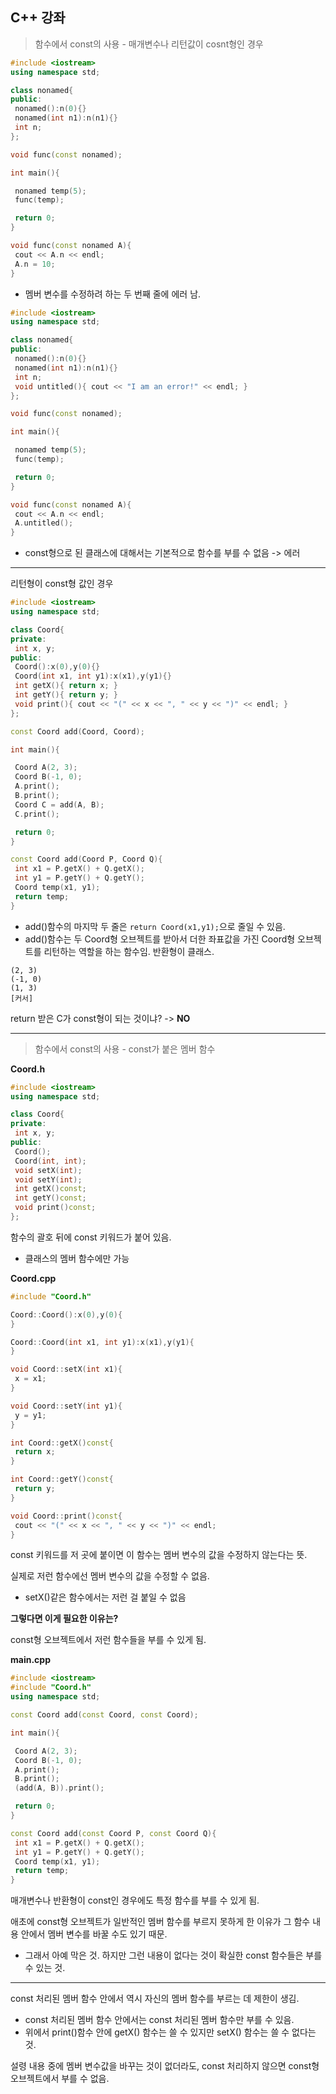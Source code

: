 ## C++ 강좌

> 함수에서 const의 사용 - 매개변수나 리턴값이 cosnt형인 경우

```cpp
#include <iostream>
using namespace std;

class nonamed{
public:
 nonamed():n(0){}
 nonamed(int n1):n(n1){}
 int n;
};

void func(const nonamed);

int main(){

 nonamed temp(5);
 func(temp);

 return 0;
}

void func(const nonamed A){
 cout << A.n << endl;
 A.n = 10;
}
```

- 멤버 변수를 수정하려 하는 두 번째 줄에 에러 남.

```cpp
#include <iostream>
using namespace std;

class nonamed{
public:
 nonamed():n(0){}
 nonamed(int n1):n(n1){}
 int n;
 void untitled(){ cout << "I am an error!" << endl; }
};

void func(const nonamed);

int main(){

 nonamed temp(5);
 func(temp);

 return 0;
}

void func(const nonamed A){
 cout << A.n << endl;
 A.untitled();
}
```

- const형으로 된 클래스에 대해서는 기본적으로 함수를 부를 수 없음 -> 에러

---

리턴형이 const형 값인 경우

```cpp
#include <iostream>
using namespace std;

class Coord{
private:
 int x, y;
public:
 Coord():x(0),y(0){}
 Coord(int x1, int y1):x(x1),y(y1){}
 int getX(){ return x; }
 int getY(){ return y; }
 void print(){ cout << "(" << x << ", " << y << ")" << endl; }
};

const Coord add(Coord, Coord);

int main(){

 Coord A(2, 3);
 Coord B(-1, 0);
 A.print();
 B.print();
 Coord C = add(A, B);
 C.print();

 return 0;
}

const Coord add(Coord P, Coord Q){
 int x1 = P.getX() + Q.getX();
 int y1 = P.getY() + Q.getY();
 Coord temp(x1, y1);
 return temp;
}
```

- add()함수의 마지막 두 줄은 `return Coord(x1,y1);`으로 줄일 수 있음.
- add()함수는 두 Coord형 오브젝트를 받아서 더한 좌표값을 가진 Coord형 오브젝트를 리턴하는 역할을 하는 함수임. 반환형이 클래스.

```
(2, 3)
(-1, 0)
(1, 3)
[커서]
```

return 받은 C가 const형이 되는 것이냐? -> **NO**


----


> 함수에서 const의 사용 - const가 붙은 멤버 함수

**Coord.h**

```cpp
#include <iostream>
using namespace std;

class Coord{
private:
 int x, y;
public:
 Coord();
 Coord(int, int);
 void setX(int);
 void setY(int);
 int getX()const;
 int getY()const;
 void print()const;
};
```

함수의 괄호 뒤에 const 키워드가 붙어 있음.
- 클래스의 멤버 함수에만 가능


**Coord.cpp**
```cpp
#include "Coord.h"

Coord::Coord():x(0),y(0){
}

Coord::Coord(int x1, int y1):x(x1),y(y1){
}

void Coord::setX(int x1){
 x = x1;
}

void Coord::setY(int y1){
 y = y1;
}

int Coord::getX()const{
 return x;
}

int Coord::getY()const{
 return y;
}

void Coord::print()const{
 cout << "(" << x << ", " << y << ")" << endl;
}
```

const 키워드를 저 곳에 붙이면 이 함수는 멤버 변수의 값을 수정하지 않는다는 뜻.

실제로 저런 함수에선 멤버 변수의 값을 수정할 수 없음.

- setX()같은 함수에서는 저런 걸 붙일 수 없음


**그렇다면 이게 필요한 이유는?**

const형 오브젝트에서 저런 함수들을 부를 수 있게 됨.



**main.cpp**

```cpp
#include <iostream>
#include "Coord.h"
using namespace std;

const Coord add(const Coord, const Coord);

int main(){

 Coord A(2, 3);
 Coord B(-1, 0);
 A.print();
 B.print();
 (add(A, B)).print();

 return 0;
}

const Coord add(const Coord P, const Coord Q){
 int x1 = P.getX() + Q.getX();
 int y1 = P.getY() + Q.getY();
 Coord temp(x1, y1);
 return temp;
}
```

매개변수나 반환형이 const인 경우에도 특정 함수를 부를 수 있게 됨.


애초에 const형 오브젝트가 일반적인 멤버 함수를 부르지 못하게 한 이유가 그 함수 내용 안에서 멤버 변수를 바꿀 수도 있기 때문.

- 그래서 아예 막은 것. 하지만 그런 내용이 없다는 것이 확실한 const 함수들은 부를 수 있는 것.


----

const 처리된 멤버 함수 안에서 역시 자신의 멤버 함수를 부르는 데 제한이 생김.
- const 처리된 멤버 함수 안에서는 const 처리된 멤버 함수만 부를 수 있음.
- 위에서 print()함수 안에 getX() 함수는 쓸 수 있지만 setX() 함수는 쓸 수 없다는 것.


설령 내용 중에 멤버 변수값을 바꾸는 것이 없더라도, const 처리하지 않으면 const형 오브젝트에서 부를 수 없음.